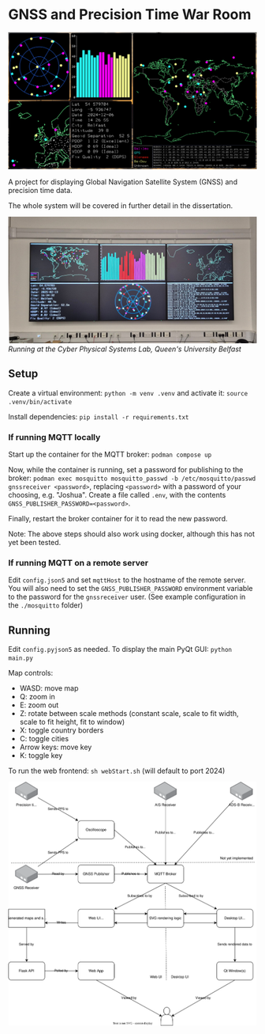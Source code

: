 # GNSS and Precision Time War Room

![](./docs/readme-imgs/gnss.png)

A project for displaying Global Navigation Satellite System (GNSS) and precision time data.

The whole system will be covered in further detail in the dissertation.

![](./docs/readme-imgs/cpsl.jpg)
_Running at the Cyber Physical Systems Lab, Queen's University Belfast_

## Setup

Create a virtual environment: `python -m venv .venv` and activate it: `source .venv/bin/activate`

Install dependencies: `pip install -r requirements.txt`

### If running MQTT locally

Start up the container for the MQTT broker: `podman compose up`

Now, while the container is running, set a password for publishing to the broker: `podman exec mosquitto mosquitto_passwd -b /etc/mosquitto/passwd gnssreceiver <password>`, replacing `<password>` with a password of your choosing, e.g. "Joshua". Create a file called `.env`, with the contents `GNSS_PUBLISHER_PASSWORD=<password>`.

Finally, restart the broker container for it to read the new password.

Note: The above steps should also work using docker, although this has not yet been tested.

### If running MQTT on a remote server

Edit `config.json5` and set `mqttHost` to the hostname of the remote server. You will also need to set the `GNSS_PUBLISHER_PASSWORD` environment variable to the password for the `gnssreceiver` user. (See example configuration in the `./mosquitto` folder)

## Running

Edit `config.pyjson5` as needed. To display the main PyQt GUI: `python main.py`

Map controls:

- WASD: move map
- Q: zoom in
- E: zoom out
- Z: rotate between scale methods (constant scale, scale to fit width, scale to fit height, fit to window)
- X: toggle country borders
- C: toggle cities
- Arrow keys: move key
- K: toggle key

To run the web frontend: `sh webStart.sh` (will default to port 2024)

![](./docs/readme-imgs/dataflow.svg)
